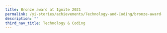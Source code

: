 ```yaml
---
title: Bronze award at Ignite 2021
permalink: /yi-stories/achievements/Technology-and-Coding/bronze-award-at-ignite-2021/
description: ""
third_nav_title: Technology & Coding
---
```

